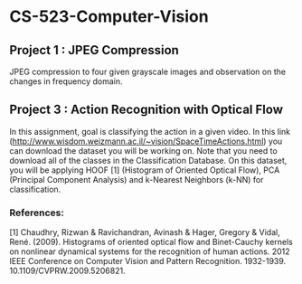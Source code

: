 # CS-523-Computer-Vision
## Project 1 : JPEG Compression
JPEG compression to four given grayscale images and observation on the changes in
frequency domain.

## Project 3 : Action Recognition with Optical Flow
In this assignment, goal is classifying the action in a given video. In this link
(http://www.wisdom.weizmann.ac.il/~vision/SpaceTimeActions.html) you can download the dataset you will
be working on. Note that you need to download all of the classes in the Classification Database. On this
dataset, you will be applying HOOF [1] (Histogram of Oriented Optical Flow), PCA (Principal Component
Analysis) and k-Nearest Neighbors (k-NN) for classification.

### References:
[1] Chaudhry, Rizwan & Ravichandran, Avinash & Hager, Gregory & Vidal, René. (2009). Histograms of
oriented optical flow and Binet-Cauchy kernels on nonlinear dynamical systems for the recognition of human
actions. 2012 IEEE Conference on Computer Vision and Pattern Recognition. 1932-1939.
10.1109/CVPRW.2009.5206821.

